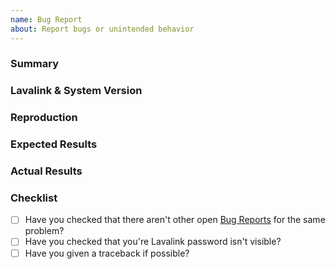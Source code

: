 ```yaml
---
name: Bug Report
about: Report bugs or unintended behavior
---
```


### Summary
<!--- A summary of how the bug behaves --->

### Lavalink & System Version
<!--- Paste basic info like, operating system, python version, and Lavalink.py version -->

### Reproduction
<!-- Snippet of code that caused problem or step by step directions -->

### Expected Results
<!-- What you expected to happen -->

### Actual Results
<!-- What actually happened -->

### Checklist
- [ ] Have you checked that there aren't other open [Bug Reports](../../issues) for the same problem?
- [ ] Have you checked that you're Lavalink password isn't visible?
- [ ] Have you given a traceback if possible?